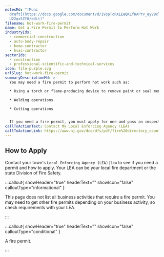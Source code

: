 ```yaml
---
notesMd: "[Muni
  draft](https://docs.google.com/document/d/1VopTcRXLEeQKLfHAPrv_eyv8cl5iewc7Li\
  U22qxSZf0/edit)"
filename: hot-work-fire-permit
name: Get a Fire Permit to Perform Hot Work
industryIds:
  - commercial-construction
  - auto-body-repair
  - home-contractor
  - hvac-contractor
sectorIds:
  - construction
  - professional-scientific-and-technical-services
icon: file-purple.svg
urlSlug: hot-work-fire-permit
summaryDescriptionMd: >-
  You may need a fire permit to perform hot work such as:

  * Using a torch or flame-producing device to remove paint or seal membrane roofs on any building or structure

  * Welding operations

  * Cutting operations


  If you need a fire permit, you must apply for one and pass an inspection each time you do the activity.
callToActionText: Contact My Local Enforcing Agency (LEA)
callToActionLink: https://www.nj.gov/dca/dfs/pdf/fire%20directory_county%20summary/fire_code_enforcement_director.pdf
---
```


## How to Apply

Contact your town's `Local Enforcing Agency (LEA)|lea` to see if you need a permit and how to apply. Your LEA can be your local fire department or the state Division of Fire Safety.

:::callout{ showHeader="true" headerText="" showIcon="false" calloutType="informational" }

This page does not list all business activities that require a fire permit. You may need to get other fire permits depending on your business activity, so check requirements with your LEA.

:::

:::callout{ showHeader="true" headerText="" showIcon="false" calloutType="conditional" }

A fire permit.

:::
